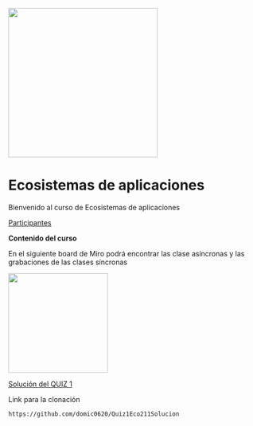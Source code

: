<img src="https://www.icesi.edu.co/calipostalessonoras/images/logo_icesi-01.png" width="300"><br>

# Ecosistemas de aplicaciones

<p>Bienvenido al curso de Ecosistemas de aplicaciones</p>

<p><a href="https://docs.google.com/presentation/d/16a1iCxOLobqVFFuj11Pflgcyhr3ievA3h0Z92MJY3P0/edit?usp=sharing">Participantes</a></p>

<b>Contenido del curso</b><br>
<p>En el siguiente board de Miro podrá encontrar las clase asíncronas y las grabaciones de las clases síncronas</p>
<a href="https://miro.com/app/board/o9J_lWAiZXE=/" target="_blank"><img src="https://appmirror.net/wp-content/uploads/2020/12/miro-icon-1200x1200.png" width="200"></a>
<br>


<p><a href="https://github.com/domic0620/Quiz1Eco211Solucion">Solución del QUIZ 1</a></p>
<p>Link para la clonación</p>
<code>https://github.com/domic0620/Quiz1Eco211Solucion</code>
<p></p>
